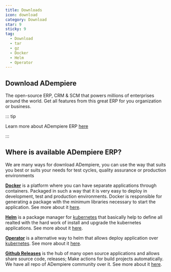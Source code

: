 ```yaml
---
title: Downloads
icon: download
category: Download
star: 9
sticky: 9
tag:
  - Download
  - tar
  - gz
  - Docker
  - Helm
  - Operator
---
```


## Download ADempiere

The open-source ERP, CRM & SCM that powers millions of enterprises around the world. Get all features from this great ERP for you organization or business.

::: tip

Learn more about ADempiere ERP [here](../docs)

:::

## Where is available ADempiere ERP?

We are many ways for download ADempiere, you can use the way that suits you best or suits your needs for test cycles, quality assurance or production environments

[**Docker**](https://www.docker.com/) is a platform where you can have separate applications through containers. Packaged in such a way that it is very easy to deploy in development, test and production environments. Docker is responsible for generating a package with the minimum libraries necessary to start the application. See more about it [here](docker.md).

[**Helm**](https://helm.sh/) is a package manager for [kubernetes](https://kubernetes.io/) that basically help to define all realted with the hard work of install and upgrade the kubernetes applications. See more about it [here](helm.md).

[**Operator**](https://operatorhub.io/) is a alternative way to helm that allows deploy application over [kubernetes](https://kubernetes.io/). See more about it [here](operator.md).

[**Github Releases**](https://github.com/adempiere) is the hub of many open source applications and allows share source code, releases; Make actions for build projects automatically. We have all repo of ADempiere community over it. See more about it [here](binary.md).
